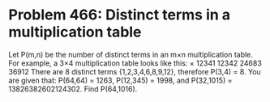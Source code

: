 # Problem 466: Distinct terms in a multiplication table
Let P(m,n) be the number of distinct terms in an m×n multiplication
table. For example, a 3×4 multiplication table looks like this: × 12341
12342 24683 36912 There are 8 distinct terms {1,2,3,4,6,8,9,12},
therefore P(3,4) = 8. You are given that: P(64,64) = 1263, P(12,345) =
1998, and P(32,1015) = 13826382602124302. Find P(64,1016).
